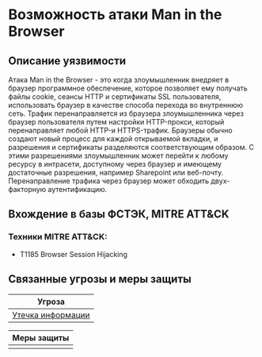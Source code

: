 # Возможность атаки Man in the Browser

## Описание уязвимости
Атака Man in the Browser - это когда злоумышленник внедряет в браузер программное обеспечение, которое позволяет ему получать файлы cookie, сеансы HTTP и сертификаты SSL пользователя, использовать браузер в качестве способа перехода во внутреннюю сеть.
Трафик перенаправляется из браузера злоумышленника через браузер пользователя путем настройки HTTP-прокси, который перенаправляет любой HTTP-и HTTPS-трафик. Браузеры обычно создают новый процесс для каждой открываемой вкладки, и разрешения и сертификаты разделяются соответствующим образом. С этими разрешениями злоумышленник может перейти к любому ресурсу в интрасети, доступному через браузер и имеющему достаточные разрешения, например Sharepoint или веб-почту. Перенаправление трафика через браузер может обходить двух-факторную аутентификацию.

## Вхождение в базы ФСТЭК, MITRE ATT&CK
### Техники MITRE ATT&CK:
+ T1185 Browser Session Hijacking

## Связанные угрозы и меры защиты
|Угроза|
|-|
|[Утечка информации](/vkr/threats/page11)|


|Меры защиты|
|-|
||